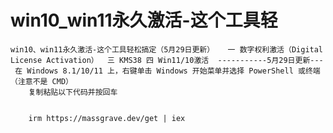# win10\_win11永久激活-这个工具轻   
   
   
```
win10、win11永久激活-这个工具轻松搞定（5月29日更新）   一 数字权利激活（Digital License Activation）  三 KMS38 四 Win11/10激活  -----------5月29日更新---
 在 Windows 8.1/10/11 上，右键单击 Windows 开始菜单并选择 PowerShell 或终端（注意不是 CMD）
    复制粘贴以下代码并按回车


    irm https://massgrave.dev/get | iex 

```
   
